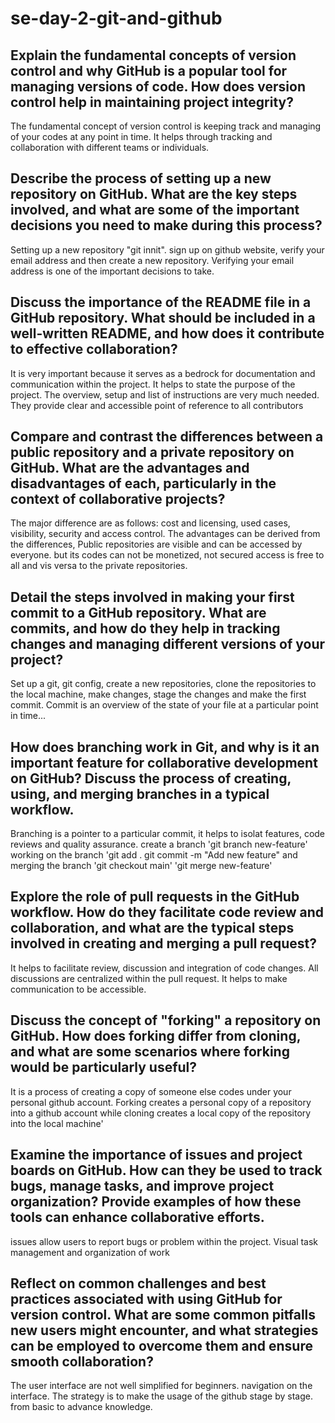 # se-day-2-git-and-github
## Explain the fundamental concepts of version control and why GitHub is a popular tool for managing versions of code. How does version control help in maintaining project integrity?
The fundamental concept of version control is keeping track and managing of your codes at any point in time. It helps through tracking and collaboration with different teams or individuals. 

## Describe the process of setting up a new repository on GitHub. What are the key steps involved, and what are some of the important decisions you need to make during this process?
Setting up a new repository "git innit". sign up on github website, verify your email address and then create a new repository. Verifying your email address is one of the important decisions to take.

## Discuss the importance of the README file in a GitHub repository. What should be included in a well-written README, and how does it contribute to effective collaboration?
It is very important because it serves as a bedrock for documentation and communication within the project. It helps to state the purpose of the project. The overview, setup and list of instructions are very much needed. They provide clear and accessible point of reference to all contributors

## Compare and contrast the differences between a public repository and a private repository on GitHub. What are the advantages and disadvantages of each, particularly in the context of collaborative projects?
The major difference are as follows: cost and licensing, used cases, visibility, security and access control. The advantages can be derived from the differences, Public repositories are visible and can be accessed by everyone. but its codes can not be monetized, not secured access is free to all and vis versa to the private repositories. 

## Detail the steps involved in making your first commit to a GitHub repository. What are commits, and how do they help in tracking changes and managing different versions of your project?
Set up a git, git config, create a new repositories, clone the repositories to the local machine, make changes, stage the changes and make the first commit. Commit is an overview of the state of your file at a particular point in time...

## How does branching work in Git, and why is it an important feature for collaborative development on GitHub? Discuss the process of creating, using, and merging branches in a typical workflow.
Branching is a pointer to a particular commit, it helps to isolat features, code reviews and quality assurance. create a branch 'git branch new-feature' working on the branch 'git add .
git commit -m "Add new feature" and merging the branch 'git checkout main' 'git merge new-feature'

## Explore the role of pull requests in the GitHub workflow. How do they facilitate code review and collaboration, and what are the typical steps involved in creating and merging a pull request?
It helps to facilitate review, discussion and integration of code changes. All discussions are centralized within the pull request. It helps to make communication to be accessible.

## Discuss the concept of "forking" a repository on GitHub. How does forking differ from cloning, and what are some scenarios where forking would be particularly useful?
It is a process of creating a copy of someone else codes under your personal github account. Forking creates a personal copy of a repository into a github account while cloning creates a local copy of the repository into the local machine'

## Examine the importance of issues and project boards on GitHub. How can they be used to track bugs, manage tasks, and improve project organization? Provide examples of how these tools can enhance collaborative efforts.
issues allow users to report bugs or problem within the project. Visual task management and organization of work

## Reflect on common challenges and best practices associated with using GitHub for version control. What are some common pitfalls new users might encounter, and what strategies can be employed to overcome them and ensure smooth collaboration?
The user interface are not well simplified for beginners. navigation on the interface. The strategy is to make the usage of the github stage by stage. from basic to advance knowledge.
